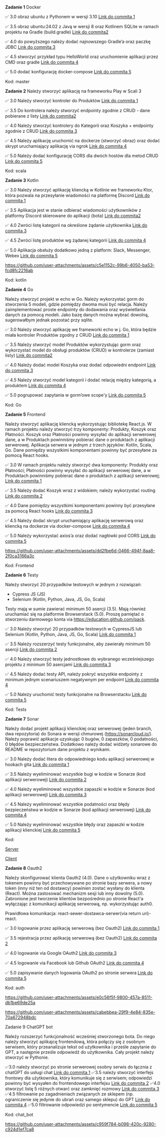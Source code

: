 **Zadanie 1** Docker

:white_check_mark: 3.0 obraz ubuntu z Pythonem w wersji 3.10 [Link do commita 1](https://hub.docker.com/r/pbednarski/kotlin-docker-example)

:white_check_mark: 3.5 obraz ubuntu:24.02 z Javą w wersji 8 oraz Kotlinem SQLite w ramach projektu na Gradle (build.gradle) [Link do commita2 ](https://hub.docker.com/r/pbednarski/kotlin-docker-example)

:white_check_mark: 4.0 do powyższego należy dodać najnowszego Gradle’a oraz paczkę JDBC [Link do commita 3](https://hub.docker.com/r/pbednarski/kotlin-docker-example)

:white_check_mark: 4.5 stworzyć przykład typu HelloWorld oraz uruchomienie aplikacji
przez CMD oraz gradle [Link do commita 4](https://hub.docker.com/r/pbednarski/kotlin-docker-example)

:white_check_mark: 5.0 dodać konfigurację docker-compose [Link do commita 5](https://hub.docker.com/r/pbednarski/kotlin-docker-example)

Kod: master

**Zadanie 2** Należy stworzyć aplikację na frameworku Play w Scali 3

:white_check_mark: 3.0 Należy stworzyć kontroler do Produktów [Link do commita 1](https://github.com/p3choco/Tech_Learning_repo/commit/af504428353d2dc30262d3736ee0a17bb86e82e5)

:white_check_mark: 3.5 Do kontrolera należy stworzyć endpointy zgodnie z CRUD - dane
pobierane z listy [Link do commita2 ](https://github.com/p3choco/Tech_Learning_repo/commit/40f6087ac8e66d45328f7d212b08f795718f00f2)

:white_check_mark: 4.0 Należy stworzyć kontrolery do Kategorii oraz Koszyka + endpointy
zgodnie z CRUD [Link do commita 3](https://github.com/p3choco/Tech_Learning_repo/commit/af504428353d2dc30262d3736ee0a17bb86e82e5)

:white_check_mark: 4.5 Należy aplikację uruchomić na dockerze (stworzyć obraz) oraz dodać
skrypt uruchamiający aplikację via ngrok [Link do commita 4](https://github.com/p3choco/Tech_Learning_repo/commit/d391d8af5375e487de35dd2631e72939e15a0a2d)

:white_check_mark: 5.0 Należy dodać konfigurację CORS dla dwóch hostów dla metod CRUD
 [Link do commita 5](https://github.com/p3choco/Tech_Learning_repo/commit/d391d8af5375e487de35dd2631e72939e15a0a2d)


Kod: scala

**Zadanie 3** Kotlin

:white_check_mark: 3.0 Należy stworzyć aplikację kliencką w Kotlinie we frameworku Ktor,
która pozwala na przesyłanie wiadomości na platformę Discord [Link do commita 1](https://github.com/p3choco/Tech_Learning_repo/commit/79e81c48abce6b8c924b8621fcd5a55c368a7a14)

:white_check_mark: 3.5 Aplikacja jest w stanie odbierać wiadomości użytkowników z
platformy Discord skierowane do aplikacji (bota) [Link do commita2 ](https://github.com/p3choco/Tech_Learning_repo/commit/7515ad9a0fd64a3db60eea2ae7a23864abfa1c06
)

:white_check_mark: 4.0 Zwróci listę kategorii na określone żądanie użytkownika [Link do commita 3](https://github.com/p3choco/Tech_Learning_repo/commit/f93c438fe50e1b1ded3dc49ce4f96339b3a64b5e
)

:white_check_mark: 4.5 Zwróci listę produktów wg żądanej kategorii [Link do commita 4](https://github.com/p3choco/Tech_Learning_repo/commit/f0d40983164238caa5dbd847b0a611d09123e9c1
)

:white_check_mark: 5.0 Aplikacja obsłuży dodatkowo jedną z platform: Slack, Messenger,
Webex
 [Link do commita 5](https://github.com/p3choco/Tech_Learning_repo/commit/763dcb5168ae8f9d3c2a6af8883977ab822e441e)




https://github.com/user-attachments/assets/c5e1152c-99b6-4050-ba53-fcd8fc2216ab


Kod: kotlin


**Zadanie 4** Go

Należy stworzyć projekt w echo w Go. Należy wykorzystać gorm do
stworzenia 5 modeli, gdzie pomiędzy dwoma musi być relacja. Należy
zaimplementować proste endpointy do dodawania oraz wyświetlania danych
za pomocą modeli. Jako bazę danych można wybrać dowolną, sugerowałbym
jednak pozostać przy sqlite.

:white_check_mark: 3.0 Należy stworzyć aplikację we frameworki echo w j. Go, która będzie
miała kontroler Produktów zgodny z CRUD [Link do commita 1](https://github.com/p3choco/Tech_Learning_repo/commit/ecaf27663690db6cba6b881ec902a93b4bcee7e8
)

:white_check_mark: 3.5 Należy stworzyć model Produktów wykorzystując gorm oraz
wykorzystać model do obsługi produktów (CRUD) w kontrolerze (zamiast
listy) [Link do commita2 ](https://github.com/p3choco/Tech_Learning_repo/commit/6f2c2f0cb8f8781eded33b744acd9524f3a9ff91
)

:white_check_mark: 4.0 Należy dodać model Koszyka oraz dodać odpowiedni endpoint [Link do commita 3](https://github.com/p3choco/Tech_Learning_repo/commit/34d847137ee7f94a6d72375a74a168805c4ebffd
)

:white_check_mark: 4.5 Należy stworzyć model kategorii i dodać relację między kategorią,
a produktem [Link do commita 4](https://github.com/p3choco/Tech_Learning_repo/commit/1cd2ace9d146b48967cb4e55251ff261741ca90c
)

:white_check_mark: 5.0 pogrupować zapytania w gorm’owe scope'y
 [Link do commita 5](https://github.com/p3choco/Tech_Learning_repo/commit/3b55f731884e8be36adba7f6fce2650a20781527)


Kod: Go



**Zadanie 5** Frontend

Należy stworzyć aplikację kliencką wykorzystując bibliotekę React.js.
W ramach projektu należy stworzyć trzy komponenty: Produkty, Koszyk
oraz Płatności. Koszyk oraz Płatności powinny wysyłać do aplikacji
serwerowej dane, a w Produktach powinniśmy pobierać dane o produktach
z aplikacji serwerowej. Aplikacja serwera w jednym z trzech języków:
Kotlin, Scala, Go. Dane pomiędzy wszystkimi komponentami powinny być
przesyłane za pomocą React hooks.

:white_check_mark: 3.0 W ramach projektu należy stworzyć dwa komponenty: Produkty oraz
Płatności; Płatności powinny wysyłać do aplikacji serwerowej dane, a w
Produktach powinniśmy pobierać dane o produktach z aplikacji
serwerowej; [Link do commita 1](https://github.com/p3choco/Tech_Learning_repo/commit/c7091c51ccc7eeaa76341403a229fa0203ab89f4)

:white_check_mark: 3.5 Należy dodać Koszyk wraz z widokiem; należy wykorzystać routing [Link do commita 2](https://github.com/p3choco/Tech_Learning_repo/commit/3d66229a8263cd5ef70943d3ed211d092e083e54)

:white_check_mark: 4.0 Dane pomiędzy wszystkimi komponentami powinny być przesyłane za
pomocą React hooks [Link do commita 3](https://github.com/p3choco/Tech_Learning_repo/commit/1c1a10e831cd669f0685015a0ccc14d5b1f96c1f)

:white_check_mark: 4.5 Należy dodać skrypt uruchamiający aplikację serwerową oraz
kliencką na dockerze via docker-compose [Link do commita 4](https://github.com/p3choco/Tech_Learning_repo/commit/5d59c24ba259d44bbd893c62a3f14d343b428161)

:white_check_mark: 5.0 Należy wykorzystać axios’a oraz dodać nagłówki pod CORS [Link do commita 5](https://github.com/p3choco/Tech_Learning_repo/commit/5d59c24ba259d44bbd893c62a3f14d343b428161)


https://github.com/user-attachments/assets/dd2fbe6d-0466-494f-8aa8-2f0ca3166a3c


Kod: Frontend


**Zadanie 6** Testy

Należy stworzyć 20 przypadków testowych w jednym z rozwiązań:

- Cypress JS (JS)
- Selenium (Kotlin, Python, Java, JS, Go, Scala)

Testy mają w sumie zawierać minimum 50 asercji (3.5). Mają również
uruchamiać się na platformie Browserstack (5.0). Proszę pamiętać o
stworzeniu darmowego konta via https://education.github.com/pack.

:white_check_mark: 3.0 Należy stworzyć 20 przypadków testowych w CypressJS lub Selenium
(Kotlin, Python, Java, JS, Go, Scala) [Link do commita 1](https://github.com/p3choco/Tech_Learning_repo/commit/ed9aff04c1f69e312fc7d1ed672f88ac61d2d4a9)

:white_check_mark: 3.5 Należy rozszerzyć testy funkcjonalne, aby zawierały minimum 50
asercji [Link do commita 2](https://github.com/p3choco/Tech_Learning_repo/commit/ed9aff04c1f69e312fc7d1ed672f88ac61d2d4a9)

:white_check_mark: 4.0 Należy stworzyć testy jednostkowe do wybranego wcześniejszego
projektu z minimum 50 asercjami [Link do commita 3](https://github.com/p3choco/Tech_Learning_repo/commit/ed9aff04c1f69e312fc7d1ed672f88ac61d2d4a9)

:white_check_mark: 4.5 Należy dodać testy API, należy pokryć wszystkie endpointy z
minimum jednym scenariuszem negatywnym per endpoint [Link do commita 4](https://github.com/p3choco/Tech_Learning_repo/commit/ed9aff04c1f69e312fc7d1ed672f88ac61d2d4a9)

:white_check_mark: 5.0 Należy uruchomić testy funkcjonalne na Browserstacku [Link do commita 5](https://github.com/p3choco/Tech_Learning_repo/commit/ed9aff04c1f69e312fc7d1ed672f88ac61d2d4a9)


Kod: Tests


**Zadanie 7** Sonar

Należy dodać projekt aplikacji klienckiej oraz serwerowej (jeden
branch, dwa repozytoria) do Sonara w wersji chmurowej
(https://sonarcloud.io/). Należy poprawić aplikacje uzyskując 0 bugów,
0 zapaszków, 0 podatności, 0 błędów bezpieczeństwa. Dodatkowo należy
dodać widżety sonarowe do README w repozytorium dane projektu z
wynikami.

:white_check_mark: 3.0 Należy dodać litera do odpowiedniego kodu aplikacji serwerowej w
hookach gita [Link do commita 1](https://github.com/p3choco/Tech_Learning_repo_SERVER/commit/1bdfc48edabe503ab95920b31b4edb32d8cd2203)

:white_check_mark: 3.5 Należy wyeliminować wszystkie bugi w kodzie w Sonarze (kod
aplikacji serwerowej) [Link do commita 2](https://github.com/p3choco/Tech_Learning_repo_SERVER/commit/bbef83bc2ae4e495e5c4b1015105b09a4a22be2a)

:white_check_mark: 4.0 Należy wyeliminować wszystkie zapaszki w kodzie w Sonarze (kod
aplikacji serwerowej) [Link do commita 3](https://github.com/p3choco/Tech_Learning_repo_SERVER/commit/bbef83bc2ae4e495e5c4b1015105b09a4a22be2a)

:white_check_mark: 4.5 Należy wyeliminować wszystkie podatności oraz błędy bezpieczeństwa
w kodzie w Sonarze (kod aplikacji serwerowej) [Link do commita 4](https://github.com/p3choco/Tech_Learning_repo_SERVER/commit/bbef83bc2ae4e495e5c4b1015105b09a4a22be2a)

:white_check_mark: 5.0 Należy wyeliminować wszystkie błędy oraz zapaszki w kodzie
aplikacji klienckiej [Link do commita 5](https://github.com/p3choco/Tech_Learning_repo_CLIENT/commit/f73979ae09d2a22147b7dd373ca934df5043bc10)


Kod: 

[Server](https://github.com/p3choco/Tech_Learning_repo_SERVER)

[Client](https://github.com/p3choco/Tech_Learning_repo_CLIENT) 


**Zadanie 8** Oauth2

Należy skonfigurować klienta Oauth2 (4.0). Dane o użytkowniku wraz z
tokenem powinny być przechowywane po stronie bazy serwera, a nowy
token (inny niż ten od dostawcy) powinien zostać wysłany do klienta
(React). Można zastosować mechanizm sesji lub inny dowolny (5.0).
Zabronione jest tworzenie klientów bezpośrednio po stronie React'a
wyłączając z komunikacji aplikację serwerową, np. wykorzystując auth0.

Prawidłowa komunikacja: react-sewer-dostawca-serwer(via return
uri)-react.

:white_check_mark: 3.0 logowanie przez aplikację serwerową (bez Oauth2) [Link do commita 1](https://github.com/p3choco/Tech_Learning_repo/commit/8cef2b876c6115442d552bd462b89677a251ac40)

:white_check_mark: 3.5 rejestracja przez aplikację serwerową (bez Oauth2) [Link do commita 2](https://github.com/p3choco/Tech_Learning_repo/commit/8cef2b876c6115442d552bd462b89677a251ac40)

:white_check_mark: 4.0 logowanie via Google OAuth2 [Link do commita 3](https://github.com/p3choco/Tech_Learning_repo/commit/8cef2b876c6115442d552bd462b89677a251ac40)

:white_check_mark: 4.5 logowanie via Facebook lub Github OAuth2 [Link do commita 4](https://github.com/p3choco/Tech_Learning_repo/commit/8cef2b876c6115442d552bd462b89677a251ac40)

:white_check_mark: 5.0 zapisywanie danych logowania OAuth2 po stronie serwera [Link do commita 5](https://github.com/p3choco/Tech_Learning_repo/commit/8cef2b876c6115442d552bd462b89677a251ac40)


Kod: 
auth


https://github.com/user-attachments/assets/e0c56f5f-9800-457a-8511-db1be69de25a



https://github.com/user-attachments/assets/cabebbea-29f9-4e84-835e-70a672948bdc



Zadanie 9 ChatGPT bot

Należy rozszerzyć funkcjonalność wcześniej stworzonego bota. Do niego
należy stworzyć aplikajcę frontendową, która połączy się z osobnym
serwisem, który przeanalizuje tekst od użytkownika i prześle zapytanie
do GPT, a następnie prześle odpowiedź do użytkownika. Cały projekt
należy stworzyć w Pythonie.

:white_check_mark:3.0 należy stworzyć po stronie serwerowej osobny serwis do łącznia z
chatGPT do usługi chat [Link do commita 1](https://github.com/p3choco/Tech_Learning_repo/commit/cafd8c77b72fbe50d3d269dac20112252b40fb7e)
:white_check_mark:3.5 należy stworzyć interfejs frontowy dla użytkownika, który
komunikuje się z serwisem; odpowiedzi powinny być wysyałen do
frontendowego interfejsu [Link do commita 2](https://github.com/p3choco/Tech_Learning_repo/commit/cafd8c77b72fbe50d3d269dac20112252b40fb7e)
:white_check_mark:4.0 stworzyć listę 5 różnych otwarć oraz zamknięć rozmowy [Link do commita 3](https://github.com/p3choco/Tech_Learning_repo/commit/cafd8c77b72fbe50d3d269dac20112252b40fb7e)
:white_check_mark:4.5 filtrowanie po zagadnieniach związanych ze sklepem (np.
ograniczenie się jedynie do ubrań oraz samego sklepu) do GPT [Link do commita 4](https://github.com/p3choco/Tech_Learning_repo/commit/cafd8c77b72fbe50d3d269dac20112252b40fb7e)
:white_check_mark:5.0 filtrowanie odpowiedzi po sentymencie [Link do commita 5](https://github.com/p3choco/Tech_Learning_repo/commit/cafd8c77b72fbe50d3d269dac20112252b40fb7e)


Kod:
chat_bot


https://github.com/user-attachments/assets/c959f784-b098-420c-9280-c924d1ef7ca8



